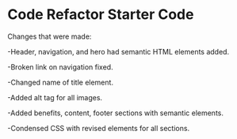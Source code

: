 # Code Refactor Starter Code




Changes that were made: 

-Header, navigation, and hero had semantic HTML elements added. 

-Broken link on navigation fixed.  

-Changed name of title element. 

-Added alt tag for all images.

-Added benefits, content, footer sections with semantic elements. 

-Condensed CSS with revised elements for all sections.
